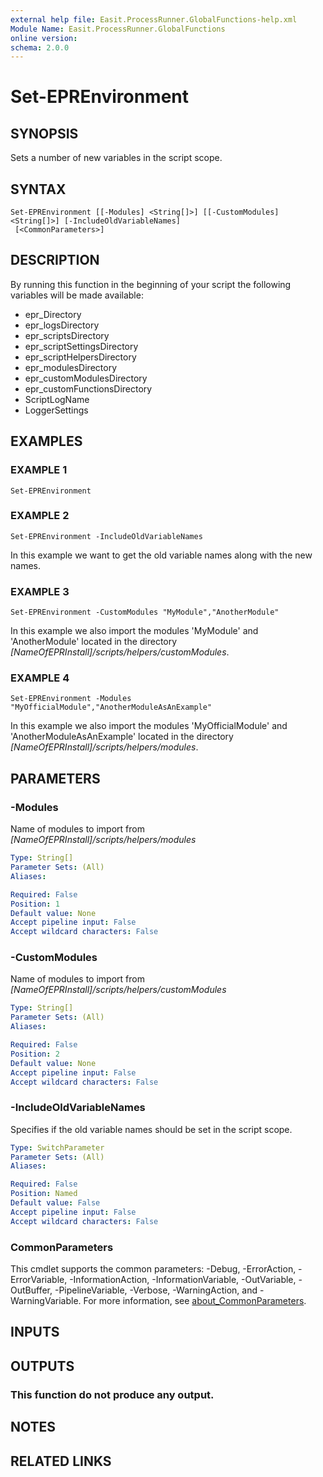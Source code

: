 ```yaml
---
external help file: Easit.ProcessRunner.GlobalFunctions-help.xml
Module Name: Easit.ProcessRunner.GlobalFunctions
online version:
schema: 2.0.0
---
```


# Set-EPREnvironment

## SYNOPSIS
Sets a number of new variables in the script scope.

## SYNTAX

```
Set-EPREnvironment [[-Modules] <String[]>] [[-CustomModules] <String[]>] [-IncludeOldVariableNames]
 [<CommonParameters>]
```

## DESCRIPTION
By running this function in the beginning of your script the following variables will be made available:

- epr_Directory
- epr_logsDirectory
- epr_scriptsDirectory
- epr_scriptSettingsDirectory
- epr_scriptHelpersDirectory
- epr_modulesDirectory
- epr_customModulesDirectory
- epr_customFunctionsDirectory
- ScriptLogName
- LoggerSettings

## EXAMPLES

### EXAMPLE 1
```
Set-EPREnvironment
```

### EXAMPLE 2
```
Set-EPREnvironment -IncludeOldVariableNames
```

In this example we want to get the old variable names along with the new names.

### EXAMPLE 3
```
Set-EPREnvironment -CustomModules "MyModule","AnotherModule"
```

In this example we also import the modules 'MyModule' and 'AnotherModule' located in the directory *\[NameOfEPRInstall\]/scripts/helpers/customModules*.

### EXAMPLE 4
```
Set-EPREnvironment -Modules "MyOfficialModule","AnotherModuleAsAnExample"
```

In this example we also import the modules 'MyOfficialModule' and 'AnotherModuleAsAnExample' located in the directory *\[NameOfEPRInstall\]/scripts/helpers/modules*.

## PARAMETERS

### -Modules
Name of modules to import from *\[NameOfEPRInstall\]/scripts/helpers/modules*

```yaml
Type: String[]
Parameter Sets: (All)
Aliases:

Required: False
Position: 1
Default value: None
Accept pipeline input: False
Accept wildcard characters: False
```

### -CustomModules
Name of modules to import from *\[NameOfEPRInstall\]/scripts/helpers/customModules*

```yaml
Type: String[]
Parameter Sets: (All)
Aliases:

Required: False
Position: 2
Default value: None
Accept pipeline input: False
Accept wildcard characters: False
```

### -IncludeOldVariableNames
Specifies if the old variable names should be set in the script scope.

```yaml
Type: SwitchParameter
Parameter Sets: (All)
Aliases:

Required: False
Position: Named
Default value: False
Accept pipeline input: False
Accept wildcard characters: False
```

### CommonParameters
This cmdlet supports the common parameters: -Debug, -ErrorAction, -ErrorVariable, -InformationAction, -InformationVariable, -OutVariable, -OutBuffer, -PipelineVariable, -Verbose, -WarningAction, and -WarningVariable. For more information, see [about_CommonParameters](http://go.microsoft.com/fwlink/?LinkID=113216).

## INPUTS

## OUTPUTS

### This function do not produce any output.
## NOTES

## RELATED LINKS
